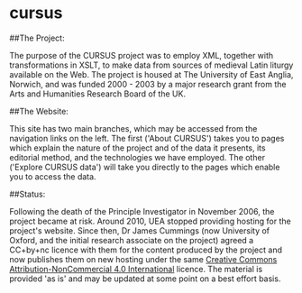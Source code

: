 # cursus
##The Project:

The purpose of the CURSUS project was to employ XML, together with transformations in XSLT, to make data from sources of medieval Latin liturgy available on the Web. The project is housed at The University of East Anglia, Norwich, and was funded 2000 - 2003 by a major research grant from the Arts and Humanities Research Board of the UK.

##The Website:

This site has two main branches, which may be accessed from the navigation links on the left. The first ('About CURSUS') takes you to pages which explain the nature of the project and of the data it presents, its editorial method, and the technologies we have employed. The other ('Explore CURSUS data') will take you directly to the pages which enable you to access the data.

##Status:

Following the death of the Principle Investigator in November 2006, the project became at risk. Around 2010, UEA stopped providing hosting for the project's website. Since then, Dr James Cummings (now University of Oxford, and the initial research associate on the project)  agreed a CC+by+nc licence with them for the
content produced by the project and now publishes them on new hosting
under the same <a
href="https://creativecommons.org/licenses/by-nc/4.0/">Creative
Commons Attribution-NonCommercial 4.0 International</a> licence.
The material is provided 'as is' and may be updated at some point on a best effort basis.

